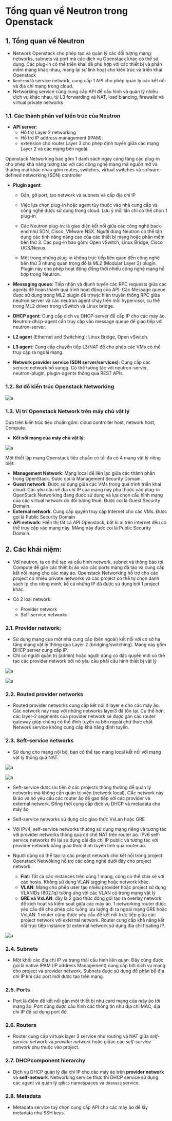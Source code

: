 # Tổng quan về Neutron trong Openstack

## 1. Tổng quan về Neutron

- Network Openstack cho phép tạo và quản lý các đối tượng mạng: networks, subnets và port mà các dịch vụ Openstack khác có thể sử dụng. Các plug-in có thể triển khai để phù hợp với các thiết bị và phần mềm mạng khác nhau, mang lại sự linh hoạt cho kiến trúc và triển khai Openstack
- `Neutron` là service network, cung cấp 1 API cho phép quản lý các kết nối và địa chỉ mạng trong cloud. 
- Networking service cũng cung cấp API để cấu hình và quản lý nhiều dịch vụ khác nhau, từ L3 forwarding và NAT, load blancing, firewalld và virtual private networks

### 1.1. Các thành phần vaf kiến trúc của Neutron

- **API server**:
  - Hỗ trợ Layer 2 networking
  - Hỗ trợ IP address management (IPAM).
  - extension cho router Layer 3 cho phép định tuyến giữa các mạng Layer 2 và các mạng bên ngoài.

Openstack Networking bao gồm 1 danh sách ngày càng tăng các plug-in cho phép khả năng tương tác với các công nghệ mạng mã nguồn mở và thương mại khác nhau gồm routes, switches, virtual switches và sofware-defined networking (SDN) controller

- **Plugin agent**:
  - Gắn, gỡ port, tạo network và subnets và cấp địa chỉ IP
  - Việc lựa chọn plug-in hoặc agent tùy thuộc vào nhà cung cấp và công nghệ được sử dụng trong cloud. Lưu ý mỗi lần chỉ có thể chọn 1 plug-in.

  - Các Neutron plug-in: là giao diện kết nối giữa các công nghệ back-end như SDN, Cisco, VMware NSX. Người dùng Neutron có thể tận dụng các tính năng nâng cao của các thiết bị mạng hoặc phần mềm bên thứ 3. Các pug-in bao gồm: Open vSwitch, Linux Bridge, Cisco UCS/Nexus.
  - Một trong những plug-in không trực tiếp liên quan đến công nghệ bên thứ 3 nhưng quan trọng đó là *ML2* (Modular Layer 2) plugin. Plugin này cho phép hoạt động đồng thời nhiều công nghệ mạng hỗ hợp trong Neutron.

- **Messaging queue**: Tiếp nhận và địunh tuyến các RPC requests giữa các agents để hoàn thành quá trình hoạt động của API. Các Message queue được sử dụng trong ML2 plugin để trhwjc hiện truyền thông RPC giữa neutron server và các neutron agent chạy trên mỗi hypervisor, cụ thể trong ML2 driver trong vSwitch và Linux bridge. 

- **DHCP agent**: Cung cấp dịch vụ DHCP-server để cấp IP cho các máy ảo. Neutron-dhcp-agent cần truy cập vào message queue để giao tiếp với neutron-server.

- **L2 agent** (Ethernet and Switching): Linux Bridge, Open vSwitch.

- **L3 agent**: Cung cấp chuyển tiếp L3/NAT để cho phép các VMs có thể truy cập ra ngoài mạng. 

- **Network provider service (SDN server/services)**: Cung cấp các service network bổ sungg. Có thể tương tác với neutron-server, neutron-plugin, plugin-agents thông qua REST APIs.

### 1.2. Sơ đồ kiến trúc Openstack Networking

![a](https://f7-zpcloud.zdn.vn/277722532044345811/e998ffcf0347da198356.jpg)

### 1.3. Vị trí Openstack Network trên máy chủ vật lý

Dựa trên kiến trúc tiêu chuẩn gồm: cloud controller host, network host, Compute.

- **Kết nối mạng của máy chủ vật lý**: 

![a](https://f8-zpcloud.zdn.vn/5873690235280606945/44835f764bfd92a3cbec.jpg)

Một thiết lập mạng Openstack tiêu chuẩn có tối đa có 4 mạng vật lý riêng biệt:

- **Management Network**: Mạng local để liên lạc giữa các thành phần trong OpenStack. Được coi là Management Security Domain.
- **Guest network**: Được sử dụng giữa các VMs trong quá trình triển khai cloud. Các yêu cầu về địa chỉ IP của mạng này phụ thuộc vào plug-in OpenStack Networking đang được sử dụng và lựa chọn cấu hình mạng của các virtual network do đối tượng thuê. Được coi là Guest Security Domain.
- **External network**: Cung cấp quyền truy cập Internet cho các VMs. Được gọi là Public Security Domain
- **API network**: Hiển thị tất cả API Openstack, bất kì ai trên internet đều có thể truy cập vào mạng này. MẠng này được coi là Public Security Domain.

## 2. Các khái niệm:

- Với neutron, ta có thể tạo và cấu hình network, subnet và thông báo tới Compute để gán các thiết bị ảo vào các ports mạng đã tạo và cung cấp kết nối mạng cho các máy ảo. Openstack Networking hỗ trợ cho các project có nhiều private networks và các project có thể tự chọn danh sách Ip cho riêng mình, kể cả những IP đã được sử dụng bởi 1 project khác.

- Có 2 loại network: 
  - Provider network
  - Self-service networks

### 2.1. Provider network:

- Sử dụng mạng của một nhà cung cấp (bên ngoài) kết nối với cơ sở hạ tầng mạng vật lý thông qua Layer 2 (bridging/switching). Mạng này gồm DHCP server cung cấp IP.
- Chỉ có người quản trị (admin) hoặc người dùng có đặc quyền mới có thể tạo các provider network bởi nó yêu cầu phải cấu hình thiết bị vật lý

![a](https://f8-zpcloud.zdn.vn/8851430269008113626/7953795ec1d5188b41c4.jpg)

![a](https://f7-zpcloud.zdn.vn/8287174179940126723/b9e2d91a6091b9cfe080.jpg)

### 2.2. Routed provider networks

- Routed provider networks cung cấp kết nói ở layer e cho các máy ảo. Các network này map với những networks layer3 đã tồn tại. Cụ thể hơn, các layer-2 segments của provider network sẽ được gán các router gateway giúp chúng có thể định tuyến ra bên ngoài chứ thực chất Network service không cung cấp khả năng định tuyến.

### 2.3. Seft-service networks

- Sử dụng cho mạng nội bộ, bạn có thể tạo mạng local kết nối với mạng vật lý thông qua NAT. 

![a](https://f8-zpcloud.zdn.vn/3719100545657916228/69239d79abe772b92bf6.jpg)

![a](https://f8-zpcloud.zdn.vn/2095822007339471983/8e188014b08a69d4309b.jpg)

- Seft-service được ưu tiên ở các projects thông thường để quản lý networks mà không cần quản trị viện (network local). CÁc network này là ảo và nó yêu cầu các router ảo để gao tiếp với các provider và external network. Đồng thời cung cấp dịch vụ DHCP và metadata cho máy ảo

- Self-service networks sử dụng các giao thức VxLan hoặc GRE
- Với IPv4, self-service networks thường sử dụng mạng riêng và tương tác với provider networks thông qua cơ chế NAT trên router ảo. IPv6 self-service networks thì lại sử dụng dải địa chỉ IP public và tương tác với provider network bằng giao thức định tuyến tĩnh qua router ảo.

- Người dùng có thể tạo ra các project network cho kết nối trong project. Openstack Netwỏking hỗ trợ các công nghệ dưới đây cho project network.

  - **Flat**: Tất cả các instances trên cùng 1 mạng, cũng có thể chia sẻ với các hosts. Không sử dụng VLAN tagging hoặc network khác.
  - **VLAN**: Mạng cho phép user tạo nhiều provider hoặc project sử dụng VLANIDs (802.1q) tương ứng với các VLAN có trong mạng vật lý
  - **GRE và VxLAN**: đây là 2 giao thức đóng gói tạo ra overlay network để kích hoạt và kiểm soát giữa các máy ảo. 1 networking router được yêu cầu để cho phép các luồng lưu lượng đi ra ngoài mạng GRE hoặc VxLAN. 1 router cũng được yêu cầu để kết nối trực tiếp giữa các project network với external network. Router cung cấp khả năng kết nối trực tiếp instance từ external network sử dụng địa chỉ floating IP.

![a](https://f7-zpcloud.zdn.vn/1128325408537882408/59e3be55d8cb019558da.jpg)

### 2.4. Subnets 

- Một khối các địa chỉ IP và trạng thái cấu hình liên quan. Đây cũng được gọi là native IPAM (IP address Management) cung cấp bởi dịch vụ mạng cho project và provider network. Subnets được sử dụng để phân bố địa chỉ IP khi các port mới được tạo trên mạng.

### 2.5. Ports 

- Port là điểm để kết nối gắn một thiết bị như card mạng của máy ảo tới mạng ảo. Port cũng được cấu hình các thông tin như địa chỉ MAC, địa chỉ IP để sử dụng port đó.

### 2.6. Routers

- Router cung cấp virtuak layer 3 service như routing và NAT giữa *self-service network* và *provider network* hoặc giữac các *self-service network* phụ thuộc vào project. 

### 2.7. DHCPcomponent hierarchy

- Dịch vụ DHCP quản lý địa chỉ IP cho các máy ảo trên **provider network** và **self-network**. Networking service thực thi DHCP service sử dụng các agent và quản lý `qdhcp` namespaces và `dnsmasq` service.

### 2.8. Metadata

- Metadata service tuỳ chọn cung cấp API cho các máy ảo để lấy metadata như SSH keys.
